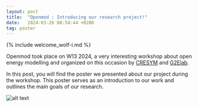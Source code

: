 ```yaml
---
layout: post
title:  "Openmod : Introducing our research project!"
date:   2024-03-26 08:54:44 +0200
tag: poster
---
```

{% include welcome_wolf-i.md %}

Openmod took place on W13 2024, a very interesting workshop about open energy modelling and organized on this occasion by [CRESYM](https://cresym.eu/) and [G2Elab](https://g2elab.grenoble-inp.fr/).

In this post, you will find the poster we presented about our project during the workshop. This poster serves as an introduction to our work and outlines the main goals of our research.

![alt text](../../../../assets/poster_om.png)

